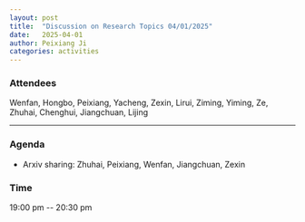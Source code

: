 ```yaml
---
layout: post
title:  "Discussion on Research Topics 04/01/2025"
date:   2025-04-01
author: Peixiang Ji
categories: activities
---
```


### Attendees

Wenfan, Hongbo, Peixiang, Yacheng, Zexin, Lirui, Ziming, Yiming, Ze, Zhuhai, Chenghui, Jiangchuan, Lijing

---

### Agenda

- Arxiv sharing: Zhuhai, Peixiang, Wenfan, Jiangchuan, Zexin

### Time

19:00 pm -- 20:30 pm
